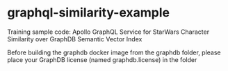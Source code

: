 # graphql-similarity-example
Training sample code: Apollo GraphQL Service for StarWars Character Similarity  over GraphDB Semantic Vector Index

Before building the graphdb docker image from the graphdb folder, please place your GraphDB license (named graphdb.license) in the folder 
